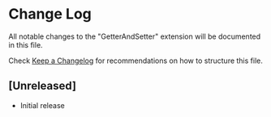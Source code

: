 # Change Log

All notable changes to the "GetterAndSetter" extension will be documented in this file.

Check [Keep a Changelog](http://keepachangelog.com/) for recommendations on how to structure this file.

## [Unreleased]

- Initial release